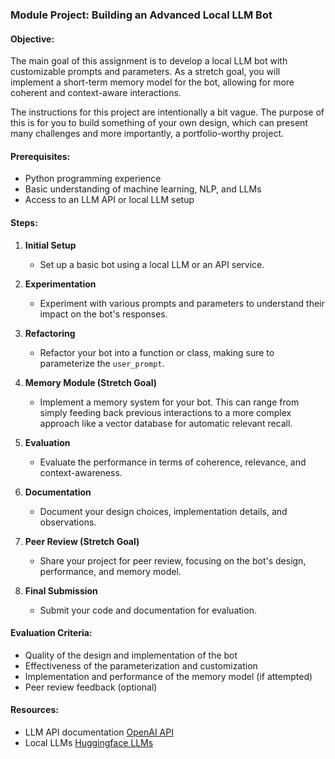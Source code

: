 ### Module Project: Building an Advanced Local LLM Bot

#### Objective:

The main goal of this assignment is to develop a local LLM bot with customizable prompts and parameters. As a stretch goal, you will implement a short-term memory model for the bot, allowing for more coherent and context-aware interactions.

The instructions for this project are intentionally a bit vague. The purpose of this is for you to build something of your own design, which can present many challenges and more importantly, a portfolio-worthy project.

#### Prerequisites:

- Python programming experience
- Basic understanding of machine learning, NLP, and LLMs
- Access to an LLM API or local LLM setup

#### Steps:

1. **Initial Setup**
    - Set up a basic bot using a local LLM or an API service.

2. **Experimentation**
    - Experiment with various prompts and parameters to understand their impact on the bot's responses.

3. **Refactoring**
    - Refactor your bot into a function or class, making sure to parameterize the `user_prompt`.

4. **Memory Module (Stretch Goal)**
    - Implement a memory system for your bot. This can range from simply feeding back previous interactions to a more complex approach like a vector database for automatic relevant recall.

5. **Evaluation**
    - Evaluate the performance in terms of coherence, relevance, and context-awareness.

6. **Documentation**
    - Document your design choices, implementation details, and observations.

7. **Peer Review (Stretch Goal)**
    - Share your project for peer review, focusing on the bot's design, performance, and memory model.

8. **Final Submission**
    - Submit your code and documentation for evaluation.

#### Evaluation Criteria:

- Quality of the design and implementation of the bot
- Effectiveness of the parameterization and customization
- Implementation and performance of the memory model (if attempted)
- Peer review feedback (optional)

#### Resources:

- LLM API documentation [OpenAI API](https://platform.openai.com/docs/guides/gpt)
- Local LLMs [Huggingface LLMs](https://huggingface.co/models?pipeline_tag=text-generation&sort=trending)

